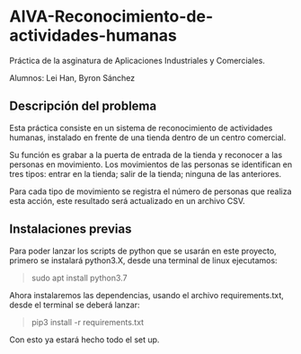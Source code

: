 # AIVA-Reconocimiento-de-actividades-humanas

Práctica de la asginatura de Aplicaciones Industriales y Comerciales.

Alumnos: Lei Han, Byron Sánchez

Descripción del problema
--------------
Esta práctica consiste en un sistema de reconocimiento de actividades humanas, instalado en frente de una tienda dentro de un centro comercial.

Su función es grabar a la puerta de entrada de la tienda y reconocer a las personas en movimiento. Los movimientos de las personas se identifican en tres tipos: entrar en la tienda; salir de la tienda; ninguna de las anteriores. 

Para cada tipo de movimiento se registra el número de personas que realiza esta acción, este resultado será actualizado en un archivo CSV.


Instalaciones previas
------------
Para poder lanzar los scripts de python que se usarán en este proyecto, primero se instalará python3.X, desde una terminal de linux ejecutamos:

>sudo apt install python3.7

Ahora instalaremos las dependencias, usando el archivo requirements.txt, desde el terminal se deberá lanzar:

>pip3 install -r requirements.txt

Con esto ya estará hecho todo el set up.
